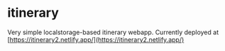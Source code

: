 # itinerary
Very simple localstorage-based itinerary webapp. Currently deployed at [https://itinerary2.netlify.app/](https://itinerary2.netlify.app/)

